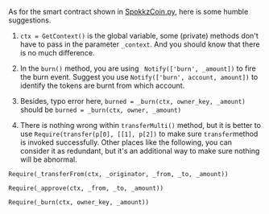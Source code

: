 As for the smart contract shown in [SpokkzCoin.py](https://github.com/Spuul/spokkz-ontology-smart-contracts/blob/master/contracts/contracts/SpokkzCoin.py), here is some humble suggestions.

1. ```ctx = GetContext()```  is the global variable, some (private) methods don't have to pass in the parameter ```_context```. And you should know that there is no much difference.

2. In the ```burn()``` method, you are using ``` Notify(['burn', _amount])``` to fire the burn event. Suggest you use ```Notify(['burn', account, amount])``` to identify the tokens are burnt from which account.

3. Besides, typo error here, ```burned = _burn(ctx, owner_key, _amount)``` should be ```burned = _burn(ctx, owner, _amount)```
4. There is nothing wrong within ```transferMulti()``` method, but it is better to use ```Require(transfer(p[0], [[1], p[2])``` to make sure ```transfer```method is invoked successfully.
Other places like the following, you can consider it as redundant, but it's an additional way to make sure nothing will be abnormal. 
```
Require(_transferFrom(ctx, _originator, _from, _to, _amount))

Require(_approve(ctx, _from, _to, _amount))

Require(_burn(ctx, owner_key, _amount))
```
